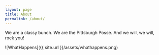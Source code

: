 ```yaml
---
layout: page
title: About
permalink: /about/
---
```

We are a classy bunch.
We are the Pittsburgh Posse. And we will, we will, rock you!

![WhatHappens]({{ site.url }}/assets/whathappens.png)
